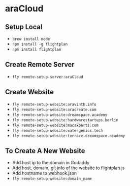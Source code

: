 # araCloud

## Setup Local
- `brew install node`
- `npm install -g flightplan`
- `npm install flightplan`

## Create Remote Server
- `fly remote-setup-server:araCloud`

## Create Website
- `fly remote-setup-website:aravinth.info`
- `fly remote-setup-website:aracreate.com`
- `fly remote-setup-website:dreamspace.academy`
- `fly remote-setup-website:hardwarestartups.berlin`
- `fly remote-setup-website:macsxperts.com`
- `fly remote-setup-website:watergenics.tech`
- `fly remote-setup-website:terrace.dreamspace.academy`


## To Create A New Website
- Add host ip to the domain in Godaddy
- Add host, domain, git info of the website to flightplan.js
- Add hostname to webhook.json
- `fly remote-setup-website:domain_name`

